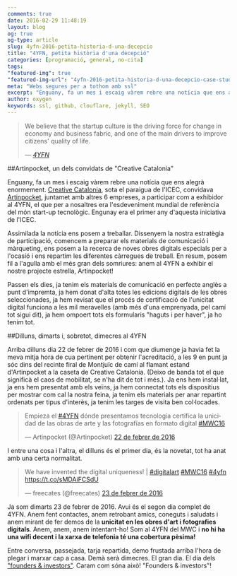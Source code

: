 ```yaml
---
comments: true
date: 2016-02-29 11:48:19
layout: blog
og: true
og-type: article
slug: 4yfn-2016-petita-historia-d-una-decepcio
title: "4YFN, petita història d'una decepció"
categories: [programació, general, no-cita]
tags:
"featured-img": true
"featured-img-url": "4yfn-2016-petita-historia-d-una-decepcio-case-study.png"
meta: "Webs segures per a tothom amb ssl"
excerpt: "Enguany, fa un mes i escaig vàrem rebre una notícia que ens alegrà enormement. Creative Catalonia, sota el paraigua de l'ICEC, convidava Artinpocket, juntamet amb altres 6 empreses, a participar com a exhibidor al 4YFN, el que per a nosaltres era l'esdeveniment mundial de referència del món start-up tecnològic."
author: oxygen
keywords: ssl, github, clouflare, jekyll, SEO
---
```


>We believe that the startup culture is the driving force for change in economy and business fabric, and one of the main drivers to improve citizens' quality of life.<footer>&mdash; <cite><a href="{{ page.url }}" title="{{ page.title }}">4YFN</a></cite></footer>


##Artinpocket, un dels convidats de "Creative Catalonia"

Enguany, fa un mes i escaig vàrem rebre una notícia que ens alegrà enormement. [Creative Catalonia](http://www.creativecatalonia.cat/web/sites/default/files/Booklet_4YFN_2016.pdf), sota el paraigua de l'ICEC, convidava [Artinpocket](http://www.artinpocket.cat/), juntamet amb altres 6 empreses, a participar com a exhibidor al 4YFN, el que per a nosaltres era l'esdeveniment mundial de referència del món start-up tecnològic. Engunay era el primer any d'aquesta iniciativa de l'ICEC.

Assimilada la notícia ens posem a treballar. Dissenyem la nostra estratègia de participació, comencem a preparar els materials de comunicació i màrqueting, ens posem a la recerca de noves obres digitals especials per a l'ocasió i ens repartim les diferentes càrregues de treball. En resum, posem fil a l'agulla amb el més gran dels somriures: anem al 4YFN a exhibir el nostre projecte estrella, Artinpocket!

Passen els dies, ja tenim els materials de comunicació en perfecte anglès a punt d'impremta, ja hem donat d'alta totes les edicions digitals de les obres seleccionades, ja hem revisat que el procés de certificació de l'unicitat digital funciona a les mil meravelles (amb més d'una emprenyada, pel camí tot sigui dit), ja hem ompoert tots els formularis "haguts i per haver", ja ho tenim tot.

##Dilluns, dimarts i, sobretot, dimecres al 4YFN

Arriba dilluns dia 22 de febrer de 2016 i com que diumenge ja havia fet la meva mitja hora de cua pertinent per obtenir l'acreditació, a les 9 en punt ja sóc dins del recinte firal de Montjuïc de camí al flamant estand d'Artinpocket a la caseta de Creative Catalonia. (Deixo de banda tot el que significà el caos de mobilitat, se n'ha dit de tot i més.). Ja ens hem instal·lat, ja ens hem presentat amb els veïns, ja hem connectat tots els dispositius per mostrar com cal la nostra feina, ja tenim els materials per anar repartint ordenats per tipus d'interès, ja tenim les targes de visita ben col·locades.

<blockquote class="twitter-tweet" data-lang="ca"><p lang="es" dir="ltr">Empieza el <a href="https://twitter.com/hashtag/4YFN?src=hash">#4YFN</a> dónde presentamos tecnología certifica la unicidad de las obras de arte y las fotografías en formato digital <a href="https://twitter.com/hashtag/MWC16?src=hash">#MWC16</a></p>&mdash; Artinpocket (@Artinpocket) <a href="https://twitter.com/Artinpocket/status/701695530154520577">22 de febrer de 2016</a></blockquote>
<script async src="//platform.twitter.com/widgets.js" charset="utf-8"></script>

I entre una cosa i l'altra, el dilluns és el primer dia, és la novetat, tot ha anat amb una certa normalitat.

<blockquote class="twitter-tweet" data-lang="ca"><p lang="en" dir="ltr">We have invented the digital uniqueness! | <a href="https://twitter.com/hashtag/digitalart?src=hash">#digitalart</a> <a href="https://twitter.com/hashtag/MWC16?src=hash">#MWC16</a> <a href="https://twitter.com/hashtag/4yfn?src=hash">#4yfn</a> <a href="https://t.co/sMDAiFCSdU">https://t.co/sMDAiFCSdU</a></p>&mdash; freecates (@freecates) <a href="https://twitter.com/freecates/status/702065210761281536">23 de febrer de 2016</a></blockquote>
<script async src="//platform.twitter.com/widgets.js" charset="utf-8"></script>

Ja som dimarts 23 de febrer de 2016. Avui és el segon dia complet de 4YFN. Anem fent contactes, anem retrobant amics, coneguts i saludats i anem mirant de fer demos de la **unicitat en les obres d'art i fotografies digitals**. Anem, anem, anem intentant-ho! Som al 4YFN del MWC i **no hi ha una wifi decent i la xarxa de telefonia té una cobertura pèsima!** 

Entre conversa, passejada, tarja repartida, demo frustada arriba l'hora de plegar i marxar cap a casa. Demà serà dimecres. El gran dia. El dia dels ["founders & investors"](https://4yfn.com/foundersandinvestors). Caram com sóna això! "Founders & investors"!